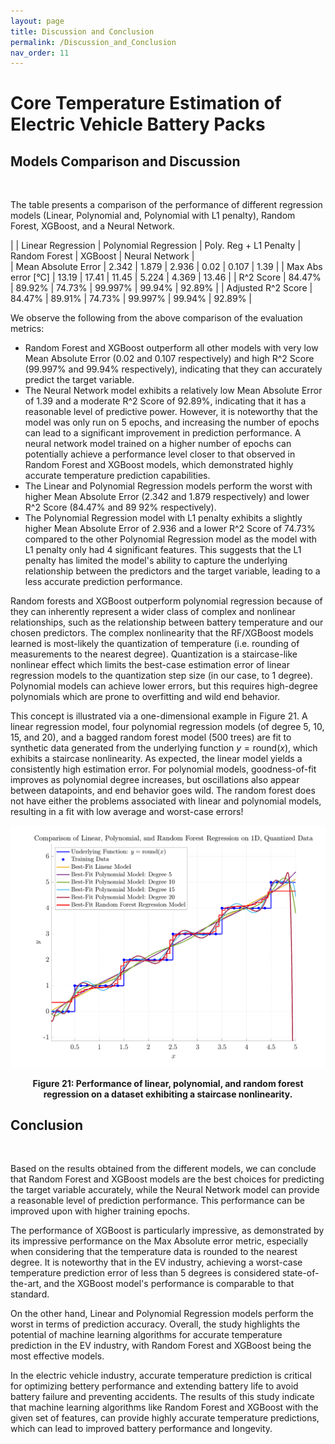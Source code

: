 ```yaml
---
layout: page
title: Discussion and Conclusion
permalink: /Discussion_and_Conclusion
nav_order: 11
---
```


# Core Temperature Estimation of Electric Vehicle Battery Packs

## Models Comparison and Discussion
<br/>

The table presents a comparison of the performance of different regression models (Linear, Polynomial and, Polynomial with L1 penalty), Random Forest, XGBoost, and a Neural Network.


|                     | Linear Regression | Polynomial Regression | Poly. Reg + L1 Penalty | Random Forest | XGBoost | Neural Network |   
| Mean Absolute Error | 2.342             | 1.879                 | 2.936                  | 0.02          | 0.107   | 1.39           |
| Max Abs error [°C]  | 13.19             | 17.41                 | 11.45                  | 5.224         | 4.369   | 13.46          |
| R^2 Score           | 84.47%            | 89.92%                | 74.73%                 | 99.997%       | 99.94%  | 92.89%         | 
| Adjusted R^2 Score  | 84.47%            | 89.91%                | 74.73%                 | 99.997%       | 99.94%  | 92.89%         |


We observe the following from the above comparison of the evaluation metrics:

* Random Forest and XGBoost outperform all other models with very low Mean Absolute Error (0.02 and 0.107 respectively) and high R^2 Score (99.997% and 99.94% respectively), indicating that they can accurately predict the target variable.
* The Neural Network model exhibits a relatively low Mean Absolute Error of 1.39 and a moderate R^2 Score of 92.89%, indicating that it has a reasonable level of predictive power. However, it is noteworthy that the model was only run on 5 epochs, and increasing the number of epochs can lead to a significant improvement in prediction performance. A neural network model trained on a higher number of epochs can potentially achieve a performance level closer to that observed in Random Forest and XGBoost models, which demonstrated highly accurate temperature prediction capabilities.
* The Linear and Polynomial Regression models perform the worst with higher Mean Absolute Error (2.342 and 1.879 respectively) and lower R^2 Score (84.47% and 89 92% respectively).
* The Polynomial Regression model with L1 penalty exhibits a slightly higher Mean Absolute Error of 2.936 and a lower R^2 Score of 74.73% compared to the other Polynomial Regression model as the model with L1 penalty only had 4 significant features. This suggests that the L1 penalty has limited the model's ability to capture the underlying relationship between the predictors and the target variable, leading to a less accurate prediction performance. 

Random forests and XGBoost outperform polynomial regression because of they can inherently represent a wider class of complex and nonlinear relationships, such as the relationship between battery temperature and our chosen predictors. The complex nonlinearity that the RF/XGBoost models learned is most-likely the quantization of temperature (i.e. rounding of measurements to the nearest degree). Quantization is a staircase-like nonlinear effect which limits the best-case estimation error of linear regression models to the quantization step size (in our case, to 1 degree). Polynomial models can achieve lower errors, but this requires high-degree polynomials which are prone to overfitting and wild end behavior.

This concept is illustrated via a one-dimensional example in Figure 21. A linear regression model, four polynomial regression models (of degree 5, 10, 15, and 20), and a bagged random forest model (500 trees) are fit to synthetic data generated from the underlying function $y = \mathrm{round}(x)$, which exhibits a staircase nonlinearity. As expected, the linear model yields a consistently high estimation error. For polynomial models, goodness-of-fit improves as polynomial degree increases, but oscillations also appear between datapoints, and end behavior goes wild. The random forest does not have either the problems associated with linear and polynomial models, resulting in a fit with low average and worst-case errors!

![image](figs/regression_example.png)
<center> <b> Figure 21: Performance of linear, polynomial, and random forest regression on a dataset exhibiting a staircase nonlinearity.</b> </center>

## Conclusion
<br/>

Based on the results obtained from the different models, we can conclude that Random Forest and XGBoost models are the best choices for predicting the target variable accurately, while the Neural Network model can provide a reasonable level of prediction performance. This performance can be improved upon with higher training epochs.

The performance of XGBoost is particularly impressive, as demonstrated by its impressive performance on the Max Absolute error metric, especially when considering that the temperature data is rounded to the nearest degree. It is noteworthy that in the EV industry, achieving a worst-case temperature prediction error of less than 5 degrees is considered state-of-the-art, and the XGBoost model's performance is comparable to that standard.

On the other hand, Linear and Polynomial Regression models perform the worst in terms of prediction accuracy. Overall, the study highlights the potential of machine learning algorithms for accurate temperature prediction in the EV industry, with Random Forest and XGBoost being the most effective models.

In the electric vehicle industry, accurate temperature prediction is critical for optimizing bettery performance and extending battery life to avoid battery failure and preventing accidents. The results of this study indicate that machine learning algorithms like Random Forest and XGBoost with the given set of features, can provide highly accurate temperature predictions, which can lead to improved battery performance and longevity.
